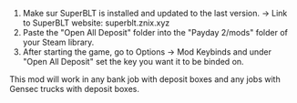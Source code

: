 1) Make sur SuperBLT is installed and updated to the last version.
-> Link to SuperBLT website: superblt.znix.xyz
2) Paste the "Open All Deposit" folder into the "Payday 2/mods" folder of your Steam library.
3) After starting the game, go to Options -> Mod Keybinds and under "Open All Deposit" set the key you want it to be binded on.

This mod will work in any bank job with deposit boxes and any jobs with Gensec trucks with deposit boxes.
